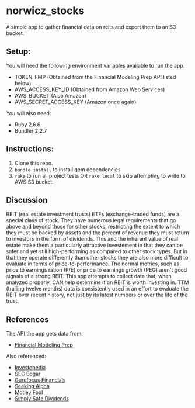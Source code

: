 # norwicz_stocks
A simple app to gather financial data on reits and export them to an S3 bucket.

## Setup:
You will need the following environment variables available to run the app.

- TOKEN_FMP (Obtained from the Financial Modeling Prep API listed below)
- AWS_ACCESS_KEY_ID (Obtained from Amazon Web Services)
- AWS_BUCKET (Also Amazon)
- AWS_SECRET_ACCESS_KEY (Amazon once again)

You will also need:
- Ruby 2.6.6
- Bundler 2.2.7

## Instructions:
1. Clone this repo.
2. `bundle install` to install gem dependencies
2. `rake` to run all project tests OR `rake local` to skip attempting to write to AWS S3 bucket.

## Discussion
REIT (real estate investment trusts) ETFs (exchange-traded funds) are a special class of stock. They have numerous legal requirements that go above and beyond those for other stocks, restricting the extent to which they must be backed by assets and the percent of revenue they must return to investors in the form of dividends. This and the inherent value of real estate make them a particularly attractive investement in that they can be safer and yet still high-performing as compared to other stock types.
But in that they operate differently than other stocks they are also more difficult to evaluate in terms of price-to-performance. The normal metrics, such as price to earnings ration (P/E) or price to earnings growth (PEG) aren't good signals of a strong REIT. This app attempts to collect data that, when analyzed properly, CAN help determine if an REIT is worth investing in.
TTM (trailing twelve months) data is consistently used in an effort to evaluate the REIT over recent history, not just by its latest numbers or over the life of the trust.

## References
The API the app gets data from:
- [Financial Modeling Prep](https://financialmodelingprep.com/developer/docs/)

Also referenced:  
- [Investopedia](https://www.investopedia.com/terms/r/reit.asp)
- [SEC Edgar](https://www.sec.gov/edgar/searchedgar/companysearch.html)
- [Gurufocus Financials](https://www.gurufocus.com/download_financials_batch.php)
- [Seeking Alpha](https://seekingalpha.com/symbol/SPG)
- [Motley Fool](https://www.fool.com/investing/general/2015/07/20/7-key-metrics-for-evaluating-equity-reits.aspx)
- [Simply Safe Dividends](https://www.simplysafedividends.com/intelligent-income/posts/21-the-most-important-metrics-for-reit-investing)